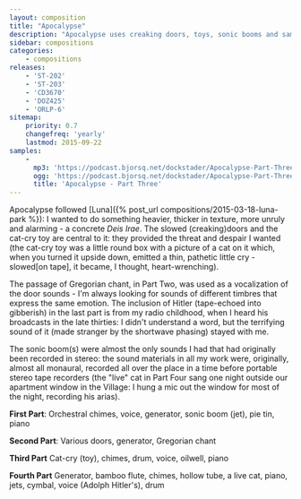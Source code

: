 ```yaml
---
layout: composition
title: "Apocalypse"
description: "Apocalypse uses creaking doors, toys, sonic booms and samples of Adolf Hitler recorded from shortwave radio stations among other things), to make a four movement musique concrète Deis Irae"
sidebar: compositions
categories:
    - compositions
releases:
    - 'ST-202'
    - 'ST-203'
    - 'CD3670'
    - 'DOZ425'
    - 'ORLP-6'
sitemap:
    priority: 0.7
    changefreq: 'yearly'
    lastmod: 2015-09-22
samples:
    - 
      mp3: 'https://podcast.bjorsq.net/dockstader/Apocalypse-Part-Three.mp3'
      ogg: 'https://podcast.bjorsq.net/dockstader/Apocalypse-Part-Three.ogg'
      title: 'Apocalypse - Part Three'
---
```


Apocalypse followed [Luna]({% post_url compositions/2015-03-18-luna-park %}): I wanted to do something heavier, thicker in texture, more unruly and alarming - a concrete *Deis Irae*. The slowed (creaking)doors and the cat-cry toy are central to it: they provided the threat and despair I wanted (the cat-cry toy was a little round box with a picture of a cat on it which, when you turned it upside down, emitted a thin, pathetic little cry - slowed[on tape], it became, I thought, heart-wrenching). 

The passage of Gregorian chant, in Part Two, was used as a vocalization of the door sounds - I'm always looking for sounds of different timbres that express the same emotion. The inclusion of Hitler (tape-echoed into gibberish) in the last part is from my radio childhood, when I heard his broadcasts in the late thirties: I didn't understand a word, but the terrifying sound of it (made stranger by the shortwave phasing) stayed with me. 

The sonic boom(s) were almost the only sounds I had that had originally been recorded in stereo: the sound materials in all my work were, originally, almost all monaural, recorded all over the place in a time before portable stereo tape recorders (the "live" cat in Part Four sang one night outside our apartment window in the Village: I hung a mic out the window for most of the night, recording his arias).

**First Part**:
Orchestral chimes, voice, generator, sonic boom (jet), pie tin, piano

**Second Part**:
Various doors, generator, Gregorian chant

**Third Part**
Cat-cry (toy), chimes, drum, voice, oilwell, piano

**Fourth Part**
Generator, bamboo flute, chimes, hollow tube, a live cat, piano, jets, cymbal, voice (Adolph Hitler's), drum
